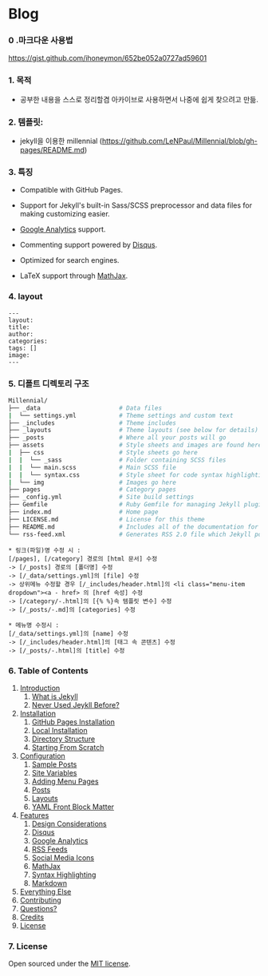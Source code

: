 # Blog

### 0 .마크다운 사용법
https://gist.github.com/ihoneymon/652be052a0727ad59601

### 1. 목적

* 공부한 내용을 스스로 정리할겸 아카이브로 사용하면서 나중에 쉽게 찾으려고 만듦.

### 2. 템플릿: 

* jekyll을 이용한 millennial (https://github.com/LeNPaul/Millennial/blob/gh-pages/README.md)

### 3. 특징

* Compatible with GitHub Pages.

* Support for Jekyll's built-in Sass/SCSS preprocessor and data files for making customizing easier.

* [Google Analytics](https://www.google.com/analytics/) support.

* Commenting support powered by [Disqus](https://disqus.com/).

* Optimized for search engines.

* LaTeX support through [MathJax](https://www.mathjax.org/).

### 4. layout
```
---
layout:
title:
author:
categories:
tags: []
image:
---
```

### 5. 디폴트 디렉토리 구조

```bash
Millennial/
├── _data                      # Data files
|  └── settings.yml            # Theme settings and custom text
├── _includes                  # Theme includes
├── _layouts                   # Theme layouts (see below for details)
├── _posts                     # Where all your posts will go
├── assets                     # Style sheets and images are found here
|  ├── css                     # Style sheets go here
|  |  └── _sass                # Folder containing SCSS files
|  |  └── main.scss            # Main SCSS file
|  |  └── syntax.css           # Style sheet for code syntax highlighting
|  └── img                     # Images go here
├── pages                      # Category pages
├── _config.yml                # Site build settings
├── Gemfile                    # Ruby Gemfile for managing Jekyll plugins
├── index.md                   # Home page
├── LICENSE.md                 # License for this theme
├── README.md                  # Includes all of the documentation for this theme
└── rss-feed.xml               # Generates RSS 2.0 file which Jekyll points to
```

```
* 링크(파일)명 수정 시 : 
[/pages], [/category] 경로의 [html 문서] 수정 
-> [/_posts] 경로의 [폴더명] 수정 
-> [/_data/settings.yml]의 [file] 수정 
-> 상위메뉴 수정할 경우 [/_includes/header.html]의 <li class="menu-item dropdown"><a - href> 의 [href 속성] 수정 
-> [/category/-.html]의 [{% %}속 템플릿 변수] 수정 
-> [/_posts/-.md]의 [categories] 수정

* 메뉴명 수정시 : 
[/_data/settings.yml]의 [name] 수정 
-> [/_includes/header.html]의 [태그 속 콘텐츠] 수정 
-> [/_posts/-.html]의 [title] 수정
```

### 6. Table of Contents

1. [Introduction](#introduction)
   1. [What is Jekyll](#what-is-jekyll)
   2. [Never Used Jeykll Before?](#never-used-jekyll-before)
2. [Installation](#installation)
   1. [GitHub Pages Installation](#github-pages-installation)
   2. [Local Installation](#local-installation)
   3. [Directory Structure](#directory-structure)
   4. [Starting From Scratch](#starting-from-scratch)
3. [Configuration](#configuration)
   1. [Sample Posts](#sample-posts)
   2. [Site Variables](#site-variables)
   3. [Adding Menu Pages](#adding-menu-pages)
   4. [Posts](#posts)
   5. [Layouts](#layouts)
   6. [YAML Front Block Matter](#yaml-front-block-matter)
4. [Features](#features)
   1. [Design Considerations](#design-considerations)
   2. [Disqus](#disqus)
   3. [Google Analytics](#google-analytics)
   4. [RSS Feeds](#rss-feeds)
   5. [Social Media Icons](#social-media-icons)
   6. [MathJax](#mathjax)
   7. [Syntax Highlighting](#syntax-highlighting)
   8. [Markdown](#markdown)
5. [Everything Else](#everything-else)
6. [Contributing](#Contributing)
7. [Questions?](#questions)
8. [Credits](#credits)
9. [License](#license)

### 7. License

Open sourced under the [MIT license](https://github.com/LeNPaul/Millennial/blob/gh-pages/LICENSE.md).

